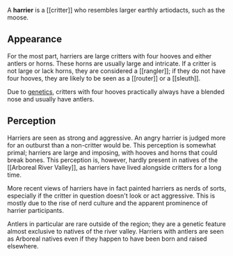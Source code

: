 A **harrier** is a [[critter]] who resembles larger earthly artiodacts, such as the moose.
## Appearance
For the most part, harriers are large critters with four hooves and either antlers or horns. These horns are usually large and intricate. If a critter is not large or lack horns, they are considered a [[rangler]]; if they do not have four hooves, they are likely to be seen as a [[router]] or a [[sleuth]].

Due to [genetics](Genetic%20Traits.md), critters with four hooves practically always have a blended nose and usually have antlers.
## Perception
Harriers are seen as strong and aggressive. An angry harrier is judged more for an outburst than a non-critter would be. This perception is somewhat primal; harriers are large and imposing, with hooves and horns that could break bones. This perception is, however, hardly present in natives of the [[Arboreal River Valley]], as harriers have lived alongside critters for a long time.

More recent views of harriers have in fact painted harriers as nerds of sorts, especially if the critter in question doesn't look or act aggressive. This is mostly due to the rise of nerd culture and the apparent prominence of harrier participants.

Antlers in particular are rare outside of the region; they are a genetic feature almost exclusive to natives of the river valley. Harriers with antlers are seen as Arboreal natives even if they happen to have been born and raised elsewhere.